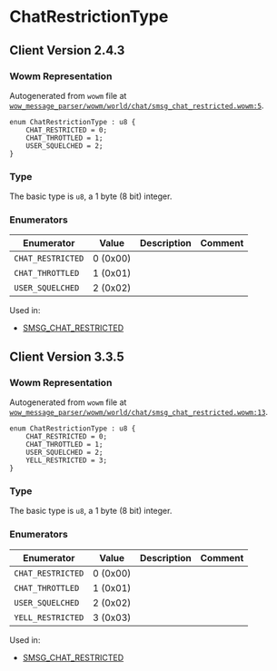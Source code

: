# ChatRestrictionType

## Client Version 2.4.3

### Wowm Representation

Autogenerated from `wowm` file at [`wow_message_parser/wowm/world/chat/smsg_chat_restricted.wowm:5`](https://github.com/gtker/wow_messages/tree/main/wow_message_parser/wowm/world/chat/smsg_chat_restricted.wowm#L5).

```rust,ignore
enum ChatRestrictionType : u8 {
    CHAT_RESTRICTED = 0;
    CHAT_THROTTLED = 1;
    USER_SQUELCHED = 2;
}
```
### Type
The basic type is `u8`, a 1 byte (8 bit) integer.
### Enumerators
| Enumerator | Value  | Description | Comment |
| --------- | -------- | ----------- | ------- |
| `CHAT_RESTRICTED` | 0 (0x00) |  |  |
| `CHAT_THROTTLED` | 1 (0x01) |  |  |
| `USER_SQUELCHED` | 2 (0x02) |  |  |

Used in:
* [SMSG_CHAT_RESTRICTED](smsg_chat_restricted.md)

## Client Version 3.3.5

### Wowm Representation

Autogenerated from `wowm` file at [`wow_message_parser/wowm/world/chat/smsg_chat_restricted.wowm:13`](https://github.com/gtker/wow_messages/tree/main/wow_message_parser/wowm/world/chat/smsg_chat_restricted.wowm#L13).

```rust,ignore
enum ChatRestrictionType : u8 {
    CHAT_RESTRICTED = 0;
    CHAT_THROTTLED = 1;
    USER_SQUELCHED = 2;
    YELL_RESTRICTED = 3;
}
```
### Type
The basic type is `u8`, a 1 byte (8 bit) integer.
### Enumerators
| Enumerator | Value  | Description | Comment |
| --------- | -------- | ----------- | ------- |
| `CHAT_RESTRICTED` | 0 (0x00) |  |  |
| `CHAT_THROTTLED` | 1 (0x01) |  |  |
| `USER_SQUELCHED` | 2 (0x02) |  |  |
| `YELL_RESTRICTED` | 3 (0x03) |  |  |

Used in:
* [SMSG_CHAT_RESTRICTED](smsg_chat_restricted.md)

